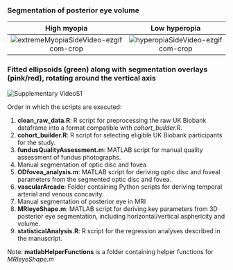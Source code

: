 

### Segmentation of posterior eye volume

High myopia             |  Low hyperopia
:---------------------------------------------------------------------------: | :---------------------------------------------------------------------------:
![extremeMyopiaSideVideo-ezgif com-crop](https://github.com/user-attachments/assets/5f47efbf-0d97-496b-bece-24f218766c77)  |  ![hyperopiaSideVideo-ezgif com-crop](https://github.com/user-attachments/assets/1711eaf7-91e4-4c8a-989f-d31745107370)




### Fitted ellipsoids (green) along with segmentation overlays (pink/red), rotating around the vertical axis

![Supplementary VideoS1](https://github.com/user-attachments/assets/011ea01d-e96a-4313-bba2-099cf4bd0a19)











Order in which the scripts are executed: 
1. **clean_raw_data.R**: R script for preprocessing the raw UK Biobank dataframe into a format compatible with *cohort_builder.R*.
2. **cohort_builder.R**: R script for selecting eligible UK Biobank participants for the study.
3. **fundusQualityAssessment.m**: MATLAB script for manual quality assessment of fundus photographs.
4. Manual segmentation of optic disc and fovea
5. **ODfovea_analysis.m**: MATLAB script for deriving optic disc and foveal parameters from the segmented optic disc and fovea.
6. **vascularArcade**: Folder containing Python scripts for deriving temporal arterial and venous concavity.
7. Manual segmentation of posterior eye in MRI
8. **MRIeyeShape.m**: MATLAB script for deriving key parameters from 3D posterior eye segmentation, including horizontal/vertical asphericity and volume.
9. **statisticalAnalysis.R**: R script for the regression analyses described in the manuscript.

Note: **matlabHelperFunctions** is a folder containing helper functions for *MRIeyeShape.m* 



